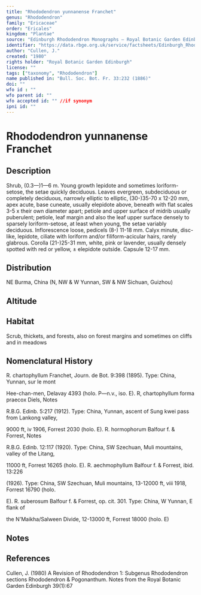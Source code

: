 ```yaml
---
title: "Rhododendron yunnanense Franchet"
genus: "Rhododendron"
family: "Ericaceae"
order: "Ericales"
kingdom: "Plantae"
source: "Edinburgh Rhododendron Monographs – Royal Botanic Garden Edinburgh"
identifier: "https://data.rbge.org.uk/service/factsheets/Edinburgh_Rhododendron_Monographs.xhtml"
author: "Cullen, J."
created: "1980"
rights holder: "Royal Botanic Garden Edinburgh"
license: ""
tags: ["taxonomy", "Rhododendron"]
name published in: "Bull. Soc. Bot. Fr. 33:232 (1886)"
doi: ""
wfo id : ""
wfo parent id: ""
wfo accepted id: "" //if synonym                      
ipni id: ""
---
```


                       

# Rhododendron yunnanense Franchet

## Description
Shrub, (0.3—)1—6 m. Young growth lepidote and sometimes loriform-setose, the setae quickly deciduous. Leaves evergreen, subdeciduous or completely deciduous, narrowly elliptic to elliptic, (30-)35-70 x 12-20 mm, apex acute, base cuneate, usually elepidote above, beneath with flat scales 3-5 x their own diameter apart; petiole and upper surface of midrib usually puberulent; petiole, leaf margin and also the leaf upper surface densely to sparsely loriform-setose, at least when young, the setae variably deciduous. Inflorescence loose, pedicels (8-) 11-18 mm. Calyx minute, disc-like, lepidote, ciliate with loriform and/or filiform-acicular hairs, rarely glabrous. Corolla (21-)25-31 mm, white, pink or lavender, usually densely spotted with red or yellow, ± elepidote outside. Capsule 12-17 mm.

## Distribution
NE Burma, China (N, NW & W Yunnan, SW & NW Sichuan, Guizhou)

## Altitude


## Habitat
Scrub, thickets, and forests, also on forest margins and sometimes on cliffs and in meadows

## Nomenclatural History
R. chartophyllum Franchet, Journ. de Bot. 9:398 (1895). Type: China, Yunnan, sur le mont
   Hee-chan-men, Delavay 4393 (holo. P—n.v., iso. E). R, chartophyllum forma praecox Diels, Notes
   R.B.G. Edinb. 5:217 (1912). Type: China, Yunnan, ascent of Sung kwei pass from Lankong valley,
   9000 ft, iv 1906, Forrest 2030 (holo. E). R. hormophorum Balfour f. & Forrest, Notes
   R.B.G. Edinb. 12:117 (1920). Type: China, SW Szechuan, Muli mountains, valley of the Litang,
   11000 ft, Forrest 16265 (holo. E). R. aechmophyllum Balfour f. & Forrest, ibid. 13:226
   (1926). Type: China, SW Szechuan, Muli mountains, 13-12000 ft, viii 1918, Forrest 16790 (holo.
   E). R. suberosum Balfour f. & Forrest, op. cit. 301. Type: China, W Yunnan, E flank of
   the N'Maikha/Salween Divide, 12-13000 ft, Forrest 18000 (holo. E)
                       
## Notes


## References

Cullen, J. (1980) A Revision of Rhododendron 1: Subgenus Rhododendron sections Rhododendron & Pogonanthum. Notes from the Royal Botanic Garden Edinburgh 39(1):67
